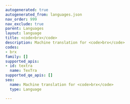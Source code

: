 ```yaml
---
autogenerated: true
autogenerated_from: languages.json
nav_order: 999
nav_exclude: true
parent: Languages
layout: language
title: <code>brx</code>
description: Machine translation for <code>brx</code>
codes:
- brx
family: []
supported_apis:
- id: textra
  name: TexTra
supported_qe_apis: []
seo:
  name: Machine translation for <code>brx</code>
  type: Language

---
```


